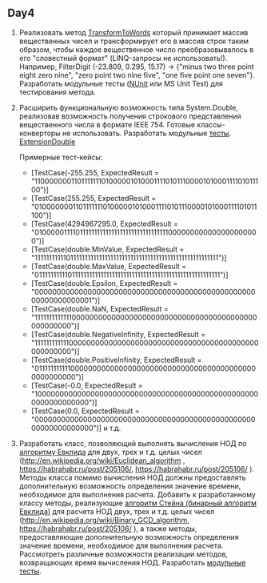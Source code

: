 Day4
----
1. Реализовать метод [TransformToWords](https://github.com/RomanGutovec/NET1.A.2018.Gutovec.4/blob/master/Algorithms/TransformerToWords.cs) который принимает массив вещественных чисел и трансформирует его в массив строк таким образом, 
чтобы каждое вещественное число преобразовывалось в его "словестный формат" (LINQ-запросы не использовать!). 
Например, FilterDigit (-23.809, 0.295, 15.17) -> {"minus two three point eight zero nine", "zero point two nine five", "one five point one seven"}. 
Разработать модульные тесты ([NUnit](https://github.com/RomanGutovec/NET1.A.2018.Gutovec.4/blob/master/Algorithms.Tests/TransformerToWordsTest.cs) или MS Unit Test) для тестирования метода.
2. Расширить функциональную возможность типа System.Double, реализовав возможность получения строкового представления вещественного числа в формате IEEE 754. Готовые классы-конверторы не использовать. Разработать модульные [тесты](https://github.com/RomanGutovec/NET1.A.2018.Gutovec.4/blob/master/Algorithms.Tests/ExtenionDoubleTest.cs). [ExtensionDouble](https://github.com/RomanGutovec/NET1.A.2018.Gutovec.4/blob/master/Algorithms/ExtensionDouble.cs)

    Примерные тест-кейсы:
    * [TestCase(-255.255, ExpectedResult = "1100000001101111111010000010100011110101110000101000111101011100")]
    * [TestCase(255.255, ExpectedResult = "0100000001101111111010000010100011110101110000101000111101011100")]
    * [TestCase(4294967295.0, ExpectedResult = "0100000111101111111111111111111111111111111000000000000000000000")]
    * [TestCase(double.MinValue, ExpectedResult = "1111111111101111111111111111111111111111111111111111111111111111")]
    * [TestCase(double.MaxValue, ExpectedResult = "0111111111101111111111111111111111111111111111111111111111111111")]
    * [TestCase(double.Epsilon, ExpectedResult = "0000000000000000000000000000000000000000000000000000000000000001")]
    * [TestCase(double.NaN, ExpectedResult = "1111111111111000000000000000000000000000000000000000000000000000")]
    * [TestCase(double.NegativeInfinity, ExpectedResult = "1111111111110000000000000000000000000000000000000000000000000000")]
    * [TestCase(double.PositiveInfinity, ExpectedResult = "0111111111110000000000000000000000000000000000000000000000000000")]
    * [TestCase(-0.0, ExpectedResult = "1000000000000000000000000000000000000000000000000000000000000000")]
    * [TestCase(0.0, ExpectedResult = "0000000000000000000000000000000000000000000000000000000000000000")] и т.д.
3.	Разработать класс, позволяющий выполнять вычисления НОД по [алгоритму Евклида](https://github.com/RomanGutovec/NET1.A.2018.Gutovec.4/blob/master/Algorithms/EuclideanAlgorithm.cs) для двух, трех и т.д. целых чисел (http://en.wikipedia.org/wiki/Euclidean_algorithm , https://habrahabr.ru/post/205106/, https://habrahabr.ru/post/205106/ ). Методы класса помимо вычисления НОД должны предоставлять дополнительную возможность определения значение времени, необходимое для выполнения расчета. Добавить к разработанному классу методы, реализующие [алгоритм Стейна (бинарный алгоритм Евклида)](https://github.com/RomanGutovec/NET1.A.2018.Gutovec.4/blob/master/Algorithms/EuclideanAlgorithm.cs) для расчета НОД двух, трех и т.д. целых чисел (http://en.wikipedia.org/wiki/Binary_GCD_algorithm, https://habrahabr.ru/post/205106/ ), а также методы, предоставляющие дополнительную возможность определения значение времени, необходимое для выполнения расчета. Рассмотреть различные возможности реализации методов, возвращающих время вычисления НОД. Разработать [модульные тесты](https://github.com/RomanGutovec/NET1.A.2018.Gutovec.4/blob/master/Algorithms.Tests/EuclideanAlgorithmTests.cs).
